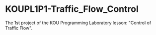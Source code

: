 # KOUPL1P1-Traffic_Flow_Control
 The 1st project of the KOU Programming Laboratory lesson: "Control of Traffic Flow".
